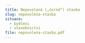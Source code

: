 ```yaml
---
title: Nepovolená („černá“) stavba
slug: nepovolena-stavba
situace:
  - bydleni
  - stavebnictvi
file: nepovolena-stavba.pdf
---
```

